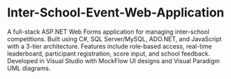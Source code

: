 # Inter-School-Event-Web-Application
A full-stack ASP.NET Web Forms application for managing inter-school competitions. Built using C#, SQL Server/MySQL, ADO.NET, and JavaScript with a 3-tier architecture. Features include role-based access, real-time leaderboard, participant registration, score input, and school feedback. Developed in Visual Studio with MockFlow UI designs and Visual Paradigm UML diagrams.
